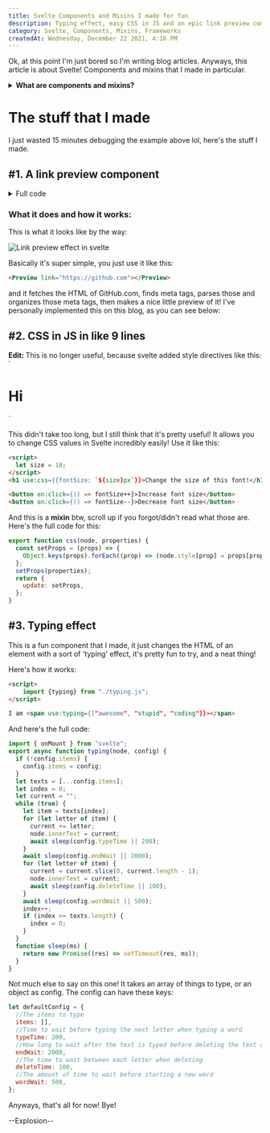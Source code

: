 ```yaml
---
title: Svelte Components and Mixins I made for fun
description: Typing effect, easy CSS in JS and an epic link preview component!
category: Svelte, Components, Mixins, Frameworks
createdAt: Wednesday, December 22 2021, 4:16 PM
---
```


Ok, at this point I'm just bored so I'm writing blog articles. Anyways, this article is about Svelte! Components and mixins that I made in particular.

<details>
	<summary><b>What are components and mixins?</b></summary>

**Components**
Svelte is a great framework, and all pages can just be imported into other pages, easily, it's really as simple as this:

```html
<!-- Let's say this file is named Property.svelte -->
<script>
  export let propertyHere = "default value";
</script>

<button on:click={() => propertyHere = prompt('What do you want to change it to?')}>Click to change the property!</button>

<b>Currently the property is: {propertyHere}</b>
```

Then you can just import that like this:

```html
<script>
  import Property from "./Property.svelte";
</script>

<Property propertyHere="Cool" />
```

Pretty simple!

**Mixins:**
Mixins are like components, but instead of importing an HTML template you import a function that you can apply to anything:

```js
// This file is rainbow.js
//Seriously don't EVER use this code it's horrifying
export function rainbow(element) {
  let loop = () => {
    element.style.background =
      "#" + ((Math.random() * 0xffffff) << 0).toString(16).padStart(6, "0");
    requestAnimationFrame(loop);
  };

  loop();
}
```

Then you can use them like this:

```html
<script>
  import { rainbow } from "./rainbow.js";
</script>

<h1 use:rainbow>Triggered</h1>
```

</details>

# The stuff that I made

I just wasted 15 minutes debugging the example above lol, here's the stuff I made.

## #1. A link preview component

<details>
  <summary>Full code</summary>
  
  ```html
  <script>
	import {onMount} from "svelte";
	export let link = "";
	let m, title, description, img, img_el;
	onMount(async () => {
		m = await meta(link);
		m = parseMeta(m);
		title = m.title;
		description = m.description;
		img = m.image;
	})
	function parseMeta(m) {
		return {
			image: m ?.og ?.image || m["twitter:image:src"] || m.image,
			title: m.title || m ?.twitter ?.title || m ?.og ?.title || m ?.og ?.site_name,
			description: m.description || m ?.og ?.description || m ?.twitter ?.description,
			image_alt: m ?.og ?.["image:alt"],
			color: m["theme-color"],
			icon: (m.icon || m.favicon || m["alternate icon"] || m["shortcut icon"] || m["alternate-icon"] || m["shortcut icon"] || m["fluid-icon"])?.replace(window.location)
		}
	}
	async function meta(url) {
		//Parse HTML as a document element
		var parser = new DOMParser();
		var html = window.html = parser.parseFromString(await fetch(`https://cors.explosionscratc.repl.co/${url.split("//")[1]}`).then(res => res.text()), 'text/html');
		var base = document.createElement("base");
		// Prevent relative links linking to the current domain
		// https://stackoverflow.com/a/56025841/14197829
		base.href = new URL(url).origin
		html.head.appendChild(base)

    	//Create objects for meta tags that are in the form "og:url", "twitter:image_src" etc
    	var out = {};
    	if (html.querySelector("title")) {
    		out.title = html.querySelector("title").innerText;
    	}
    	[...html.querySelectorAll("meta[property], meta[name]")].filter(i => /^[^:]+:[^:]+/.test(i.getAttribute("property") || i.getAttribute("name"))).map(i => {
    		var m = (i.getAttribute("property") || i.getAttribute("name")).match(/^([^:]+):(.+)/);
    		out[m[1]] = out[m[1]] || {};
    		out[m[1]][m[2]] = i.getAttribute("content");
    	});
    	return {
    		//Other meta tags and link tags
    		...Object.fromEntries([
    			...[...html.querySelectorAll("link")].map((i) => [i.rel, i.href]),
    			...[...html.querySelectorAll("meta[name], meta[value]")].map((i) => [
    				i.name,
    				i.getAttribute("content") || i.getAttribute("value"),
    			]),
    		]),
    		...out,
    	};
    }
    function slice(text, words){
    	return text.split(" ").slice(0, words).length === words ? text.split(" ").slice(0, words).join(" ") + "..." : text
    }
    function handleError(){
    	if (img_el.src.startsWith("https://cors.explosionscratc.repl.co")){
    		console.log("Already cors");
    		img = null;
    	} else {
    		console.log(img_el)
    		return img = `https://cors.explosionscratc.repl.co/${img_el.src.split("//")[1]}`
    	}
    }

</script>
<div class="link_preview">
	{#if title && link}
	  {#if img}
			<div class='img'>
				<img src={img} on:error={handleError} bind:this={img_el}/>	
			</div>
		{/if}
		<div class="right">
			<h3>
				<img src={`https://www.google.com/s2/favicons?domain=${new URL(link).hostname}`}/> {slice(title, 6)}
			</h3>
			<div class="description">
				{description ? slice(description, 15) : link}
			</div><br>
			<a href={link} class="visit">
				Visit
			</a>
		</div>
	{:else}
		<div class="loading">
			Loading...
		</div>
	{/if}
</div>
<style lang="scss">
	* {
		box-sizing: border-box;
	}
	.link_preview {
		margin: 15px auto;
		display: flex;
		width: 100%;
		border-radius: 5px;
		overflow: hidden;
		box-shadow: 3px 2px 10px -5px #0004;
	}
	.img {
		display: block;
		flex: 1;
  }
	.img img {
		width: 100%;
		height: 100%;
		object-fit: cover;
	}
	.right {
		flex: 2;
		padding: 10px;
		color: #333;
		padding-bottom: 20px;
	}
	.right .description {
		color: #555;
	}
	.right .visit {
		width: fit-content;
		display: block;
		text-decoration: none;
		padding: 6px 15px;
		border-radius: 5px;
		background: transparent;
		border: 2px solid lightseagreen;
		color: #066;
	}
	.right .visit:hover {
	  box-shadow: 0 0 0 2px #0bb4;
	}
	@media (max-width: 400px){
		.link_preview {
			flex-direction: column;
			box-shadow: 1px 2px 10px -5px #0009;
		}
		.link_preview .right .visit {
			width: 100%;
			padding: 10px;
			border-radius: 6px;
			text-align: center;
			background: lightseagreen;
			color: white;
		}
	}
</style>
  ```
</details>

### What it does and how it works:

This is what it looks like by the way:

![Link preview effect in svelte](https://user-images.githubusercontent.com/61319150/147163445-410c9045-6a84-4336-a69b-2c04f2241899.png)

Basically it's super simple, you just use it like this:

```html
<Preview link="https://github.com"></Preview>
```

and it fetches the HTML of GitHub.com, finds meta tags, parses those and organizes those meta tags, then makes a nice little preview of it! I've personally implemented this on this blog, as you can see below:

<LinkPreview url="https://github.com/explosion-scratch"></LinkPreview>

## #2. CSS in JS in like 9 lines

<Callout>
	<b>Edit: </b> This is no longer useful, because svelte added style directives like this: `<h1 style:fontSize={`${fontSize}px`}>Hi</h1>`
</Callout>

This didn't take too long, but I still think that it's pretty useful! It allows you to change CSS values in Svelte incredibly easily! Use it like this:

```html
<script>
  let size = 18;
</script>
<h1 use:css={{fontSize: `${size}px`}}>Change the size of this font!</h1>

<button on:click={() => fontSize++}>Increase font size</button>
<button on:click={() => fontSize--}>Decrease font size</button>
```

And this is a **mixin** btw, scroll up if you forgot/didn't read what those are. Here's the full code for this:

```js
export function css(node, properties) {
  const setProps = (props) => {
    Object.keys(props).forEach((prop) => (node.style[prop] = props[prop]));
  };
  setProps(properties);
  return {
    update: setProps,
  };
}
```

## #3. Typing effect

This is a fun component that I made, it just changes the HTML of an element with a sort of 'typing' effect, it's pretty fun to try, and a neat thing!

Here's how it works:

```html
<script>
	import {typing} from "./typing.js";
</script>

I am <span use:typing={["awesome", "stupid", "coding"]}></span>
```

And here's the full code:

```js
import { onMount } from "svelte";
export async function typing(node, config) {
  if (!config.items) {
    config.items = config;
  }
  let texts = [...config.items];
  let index = 0;
  let current = "";
  while (true) {
    let item = texts[index];
    for (let letter of item) {
      current += letter;
      node.innerText = current;
      await sleep(config.typeTime || 200);
    }
    await sleep(config.endWait || 2000);
    for (let letter of item) {
      current = current.slice(0, current.length - 1);
      node.innerText = current;
      await sleep(config.deleteTime || 100);
    }
    await sleep(config.wordWait || 500);
    index++;
    if (index >= texts.length) {
      index = 0;
    }
  }
  function sleep(ms) {
    return new Promise((res) => setTimeout(res, ms));
  }
}
```

Not much else to say on this one! It takes an array of things to type, or an object as config. The config can have these keys:

```js
let defaultConfig = {
  //The items to type
  items: [],
  //Time to wait before typing the next letter when typing a word
  typeTime: 200,
  //How long to wait after the text is typed before deleting the text and moving on to the next letter
  endWait: 2000,
  //The time to wait between each letter when deleting
  deleteTime: 100,
  //The amount of time to wait before starting a new word
  wordWait: 500,
};
```

Anyways, that's all for now! Bye!

--Explosion--
